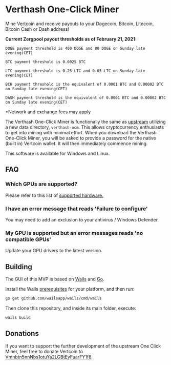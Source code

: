 # Verthash One-Click Miner

Mine Vertcoin and receive payouts to your Dogecoin, Bitcoin, Litecoin, Bitcoin Cash or Dash address!

**Current Zergpool payout thresholds as of February 21, 2021:**

`DOGE payment threshold is 400 DOGE and 80 DOGE on Sunday late evening(CET)`

`BTC payment threshold is 0.0025 BTC `

`LTC payment threshold is 0.25 LTC and 0.05 LTC on Sunday late evening(CET)`

`BCH payment threshold is the equivalent of 0.0001 BTC and 0.00002 BTC on Sunday late evening(CET)`

`DASH payment threshold is the equivalent of 0.0001 BTC and 0.00002 BTC on Sunday late evening(CET)`

*Network and exchange fees may apply

The Verthash One-Click Miner is functionally the same as [upstream](https://github.com/vertcoin-project/one-click-miner-vnext) utilizing a new data directory, `verthash-ocm`.  This allows cryptocurrency enthusiasts to get into mining with minimal effort. When you download the Verthash One-Click Miner, you will be asked to provide a password for the native (built in) Vertcoin wallet. It will then immediately commence mining.

This software is available for Windows and Linux.

## FAQ

### Which GPUs are supported?

Please refer to this list of [supported hardware.](https://github.com/CryptoGraphics/VerthashMiner#supported-hardware)

### I have an error message that reads 'Failure to configure'

You may need to add an exclusion to your antivirus / Windows Defender.

### My GPU is supported but an error messages reads 'no compatible GPUs'

Update your GPU drivers to the latest version.


## Building

The GUI of this MVP is based on [Wails](https://wails.app) and [Go](https://golang.org/).

Install the Wails [prerequisites](https://wails.app/home.html#prerequisites) for your platform, and then run:

```bash
go get github.com/wailsapp/wails/cmd/wails
```

Then clone this repository, and inside its main folder, execute:

```bash
wails build
```

## Donations

If you want to support the further development of the upstream One Click Miner, feel free to donate Vertcoin to [Vmnbtn5nnNbs1otuYa2LGBtEyFuarFY1f8](https://insight.vertcoin.org/address/Vmnbtn5nnNbs1otuYa2LGBtEyFuarFY1f8).
